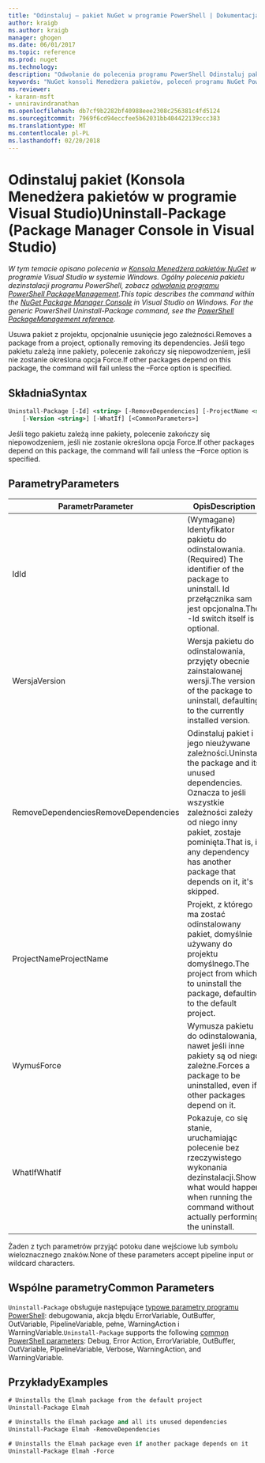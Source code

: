 ```yaml
---
title: "Odinstaluj — pakiet NuGet w programie PowerShell | Dokumentacja firmy Microsoft"
author: kraigb
ms.author: kraigb
manager: ghogen
ms.date: 06/01/2017
ms.topic: reference
ms.prod: nuget
ms.technology: 
description: "Odwołanie do polecenia programu PowerShell Odinstaluj pakiet w konsoli Menedżera pakietów NuGet w programie Visual Studio."
keywords: "NuGet konsoli Menedżera pakietów, poleceń programu NuGet Powershell NuGet w programie PowerShell, odinstaluj pakiet"
ms.reviewer:
- karann-msft
- unniravindranathan
ms.openlocfilehash: db7cf9b2282bf40988eee2308c256381c4fd5124
ms.sourcegitcommit: 7969f6cd94eccfee5b62031bb404422139ccc383
ms.translationtype: MT
ms.contentlocale: pl-PL
ms.lasthandoff: 02/20/2018
---
```

# <a name="uninstall-package-package-manager-console-in-visual-studio"></a><span data-ttu-id="930d6-104">Odinstaluj pakiet (Konsola Menedżera pakietów w programie Visual Studio)</span><span class="sxs-lookup"><span data-stu-id="930d6-104">Uninstall-Package (Package Manager Console in Visual Studio)</span></span>

<span data-ttu-id="930d6-105">*W tym temacie opisano polecenia w [Konsola Menedżera pakietów NuGet](package-manager-console.md) w programie Visual Studio w systemie Windows. Ogólny polecenia pakietu dezinstalacji programu PowerShell, zobacz [odwołania programu PowerShell PackageManagement](/powershell/module/packagemanagement/?view=powershell-6).*</span><span class="sxs-lookup"><span data-stu-id="930d6-105">*This topic describes the command within the [NuGet Package Manager Console](package-manager-console.md) in Visual Studio on Windows. For the generic PowerShell Uninstall-Package command, see the [PowerShell PackageManagement reference](/powershell/module/packagemanagement/?view=powershell-6).*</span></span>

<span data-ttu-id="930d6-106">Usuwa pakiet z projektu, opcjonalnie usunięcie jego zależności.</span><span class="sxs-lookup"><span data-stu-id="930d6-106">Removes a package from a project, optionally removing its dependencies.</span></span> <span data-ttu-id="930d6-107">Jeśli tego pakietu zależą inne pakiety, polecenie zakończy się niepowodzeniem, jeśli nie zostanie określona opcja Force.</span><span class="sxs-lookup"><span data-stu-id="930d6-107">If other packages depend on this package, the command will fail unless the –Force option is specified.</span></span>

## <a name="syntax"></a><span data-ttu-id="930d6-108">Składnia</span><span class="sxs-lookup"><span data-stu-id="930d6-108">Syntax</span></span>

```ps
Uninstall-Package [-Id] <string> [-RemoveDependencies] [-ProjectName <string>] [-Force]
    [-Version <string>] [-WhatIf] [<CommonParameters>]
```

<span data-ttu-id="930d6-109">Jeśli tego pakietu zależą inne pakiety, polecenie zakończy się niepowodzeniem, jeśli nie zostanie określona opcja Force.</span><span class="sxs-lookup"><span data-stu-id="930d6-109">If other packages depend on this package, the command will fail unless the –Force option is specified.</span></span>

## <a name="parameters"></a><span data-ttu-id="930d6-110">Parametry</span><span class="sxs-lookup"><span data-stu-id="930d6-110">Parameters</span></span>

| <span data-ttu-id="930d6-111">Parametr</span><span class="sxs-lookup"><span data-stu-id="930d6-111">Parameter</span></span> | <span data-ttu-id="930d6-112">Opis</span><span class="sxs-lookup"><span data-stu-id="930d6-112">Description</span></span> |
| --- | --- |
| <span data-ttu-id="930d6-113">Id</span><span class="sxs-lookup"><span data-stu-id="930d6-113">Id</span></span> | <span data-ttu-id="930d6-114">(Wymagane) Identyfikator pakietu do odinstalowania.</span><span class="sxs-lookup"><span data-stu-id="930d6-114">(Required) The identifier of the package to uninstall.</span></span> <span data-ttu-id="930d6-115">Id przełącznika sam jest opcjonalna.</span><span class="sxs-lookup"><span data-stu-id="930d6-115">The -Id switch itself is optional.</span></span> |
| <span data-ttu-id="930d6-116">Wersja</span><span class="sxs-lookup"><span data-stu-id="930d6-116">Version</span></span> | <span data-ttu-id="930d6-117">Wersja pakietu do odinstalowania, przyjęty obecnie zainstalowanej wersji.</span><span class="sxs-lookup"><span data-stu-id="930d6-117">The version of the package to uninstall, defaulting to the currently installed version.</span></span> |
| <span data-ttu-id="930d6-118">RemoveDependencies</span><span class="sxs-lookup"><span data-stu-id="930d6-118">RemoveDependencies</span></span> | <span data-ttu-id="930d6-119">Odinstaluj pakiet i jego nieużywane zależności.</span><span class="sxs-lookup"><span data-stu-id="930d6-119">Uninstall the package and its unused dependencies.</span></span> <span data-ttu-id="930d6-120">Oznacza to jeśli wszystkie zależności zależy od niego inny pakiet, zostaje pominięta.</span><span class="sxs-lookup"><span data-stu-id="930d6-120">That is, if any dependency has another package that depends on it, it's skipped.</span></span> |
| <span data-ttu-id="930d6-121">ProjectName</span><span class="sxs-lookup"><span data-stu-id="930d6-121">ProjectName</span></span> | <span data-ttu-id="930d6-122">Projekt, z którego ma zostać odinstalowany pakiet, domyślnie używany do projektu domyślnego.</span><span class="sxs-lookup"><span data-stu-id="930d6-122">The project from which to uninstall the package, defaulting to the default project.</span></span> |
| <span data-ttu-id="930d6-123">Wymuś</span><span class="sxs-lookup"><span data-stu-id="930d6-123">Force</span></span> | <span data-ttu-id="930d6-124">Wymusza pakietu do odinstalowania, nawet jeśli inne pakiety są od niego zależne.</span><span class="sxs-lookup"><span data-stu-id="930d6-124">Forces a package to be uninstalled, even if other packages depend on it.</span></span> |
| <span data-ttu-id="930d6-125">WhatIf</span><span class="sxs-lookup"><span data-stu-id="930d6-125">WhatIf</span></span> | <span data-ttu-id="930d6-126">Pokazuje, co się stanie, uruchamiając polecenie bez rzeczywistego wykonania dezinstalacji.</span><span class="sxs-lookup"><span data-stu-id="930d6-126">Shows what would happen when running the command without actually performing the uninstall.</span></span> |

<span data-ttu-id="930d6-127">Żaden z tych parametrów przyjąć potoku dane wejściowe lub symbolu wieloznacznego znaków.</span><span class="sxs-lookup"><span data-stu-id="930d6-127">None of these parameters accept pipeline input or wildcard characters.</span></span>

## <a name="common-parameters"></a><span data-ttu-id="930d6-128">Wspólne parametry</span><span class="sxs-lookup"><span data-stu-id="930d6-128">Common Parameters</span></span>

<span data-ttu-id="930d6-129">`Uninstall-Package` obsługuje następujące [typowe parametry programu PowerShell](http://go.microsoft.com/fwlink/?LinkID=113216): debugowania, akcja błędu ErrorVariable, OutBuffer, OutVariable, PipelineVariable, pełne, WarningAction i WarningVariable.</span><span class="sxs-lookup"><span data-stu-id="930d6-129">`Uninstall-Package` supports the following [common PowerShell parameters](http://go.microsoft.com/fwlink/?LinkID=113216): Debug, Error Action, ErrorVariable, OutBuffer, OutVariable, PipelineVariable, Verbose, WarningAction, and WarningVariable.</span></span>

## <a name="examples"></a><span data-ttu-id="930d6-130">Przykłady</span><span class="sxs-lookup"><span data-stu-id="930d6-130">Examples</span></span>

```ps
# Uninstalls the Elmah package from the default project
Uninstall-Package Elmah

# Uninstalls the Elmah package and all its unused dependencies
Uninstall-Package Elmah -RemoveDependencies 

# Uninstalls the Elmah package even if another package depends on it
Uninstall-Package Elmah -Force
```

